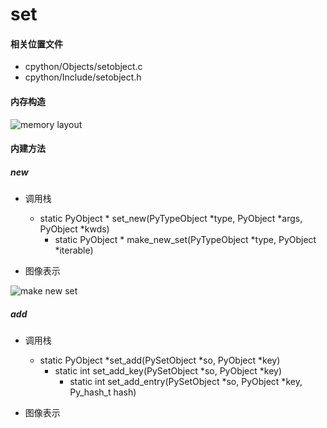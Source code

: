 # set

#### 相关位置文件
* cpython/Objects/setobject.c
* cpython/Include/setobject.h

#### 内存构造

![memory layout](https://img-blog.csdnimg.cn/20190312123042232.png?x-oss-process=image/watermark,type_ZmFuZ3poZW5naGVpdGk,shadow_10,text_aHR0cHM6Ly9ibG9nLmNzZG4ubmV0L3FxXzMxNzIwMzI5,size_16,color_FFFFFF,t_70)

#### 内建方法

##### new
* 调用栈
	* static PyObject * set_new(PyTypeObject *type, PyObject *args, PyObject *kwds)
		* static PyObject * make_new_set(PyTypeObject *type, PyObject *iterable)

* 图像表示

![make new set](https://github.com/zpoint/Cpython-Internals/blob/master/BasicObject/set/make_new_set.png)

##### add
* 调用栈
	* static PyObject *set_add(PySetObject *so, PyObject *key)
		* static int set_add_key(PySetObject *so, PyObject *key)
			* static int set_add_entry(PySetObject *so, PyObject *key, Py_hash_t hash)

* 图像表示

